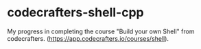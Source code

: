 # codecrafters-shell-cpp

My progress in completing the course "Build your own Shell" from codecrafters. (https://app.codecrafters.io/courses/shell).

